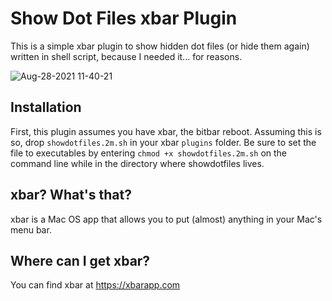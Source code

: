 # Show Dot Files xbar Plugin
This is a simple xbar plugin to show hidden dot files (or hide them again) written in shell script, because I needed it... for reasons.

![Aug-28-2021 11-40-21](https://user-images.githubusercontent.com/47049285/131225111-474b937b-803b-4bd4-912f-c93d1f13ac3c.gif)

## Installation
First, this plugin assumes you have xbar, the bitbar reboot.
Assuming this is so, drop `showdotfiles.2m.sh` in your xbar `plugins` folder. Be sure to set the file to executables by entering `chmod +x showdotfiles.2m.sh` on the command line while in the directory where showdotfiles lives.

## xbar? What's that?
xbar is a Mac OS app that allows you to put (almost) anything in your Mac's menu bar.

## Where can I get xbar?
You can find xbar at https://xbarapp.com
